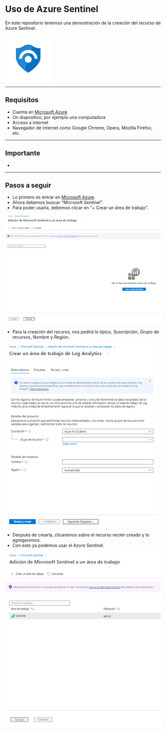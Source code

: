 # Uso de Azure Sentinel
En este repositorio tenemos una demostración de la creación del recurso de Azure Sentinel.

![Microsoft-Azure-Sentinel](https://github.com/DagonNR/Azure-Sentinel/blob/main/images/Microsoft-Azure-Sentinel.png)

---

## Requisitos
- Cuenta en [Microsoft Azure](https://portal.azure.com)
- Un dispositivo, por ejemplo una computadora
- Acceso a internet
- Navegador de internet como Google Chrome, Opera, Mozilla Firefox, etc.

---

## Importante
- 

---

## Pasos a seguir

- Lo primero es entrar en [Microsoft Azure](https://portal.azure.com).
- Ahora debemos buscar "Microsoft Sentinel".
- Para poder usarla, debemos clicar en "+ Crear un área de trabajo".

![P1](https://github.com/DagonNR/Azure-Sentinel/blob/main/images/P1.PNG)

- Para la creación del recurso, nos pedirá lo típico, Suscripción, Grupo de recursos, Nombre y Región.

![P2](https://github.com/DagonNR/Azure-Sentinel/blob/main/images/P2.PNG)

- Después de crearla, clicaremos sobre el recurso recién creado y lo agregaremos.
- Con esto ya podemos usar el Azure Sentinel.

![P3](https://github.com/DagonNR/Azure-Sentinel/blob/main/images/P3.PNG)
